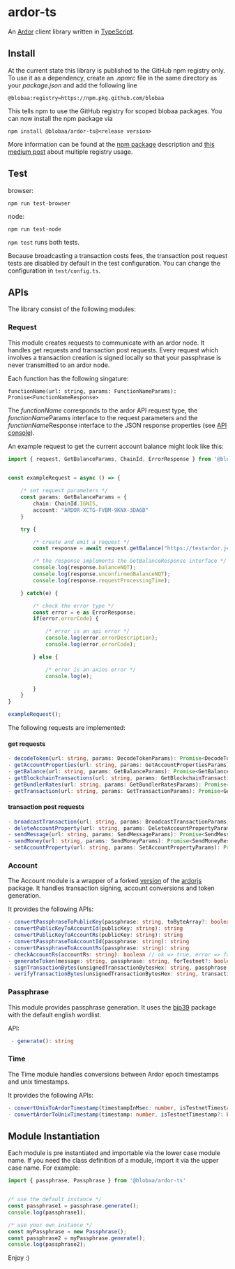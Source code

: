 # ardor-ts

An [Ardor](https://ardorplatform.org) client library written in [TypeScript](https://www.typescriptlang.org).


## Install

At the current state this library is published to the GitHub npm registry only.
To use it as a dependency, create an *.npmrc* file in the same directory as your *package.json* and add the following line 

````
@blobaa:registry=https://npm.pkg.github.com/blobaa
```` 

This tells npm to use the GitHub registry for scoped blobaa packages.
You can now install the npm package via

````
npm install @blobaa/ardor-ts@<release version>
````

More information can be found at the [npm package](https://github.com/blobaa/ardor-ts/packages/129759) description and [this medium post](https://medium.com/@crysfel/using-different-registries-in-yarn-and-npm-766541d6f851) about multiple registry usage.


## Test

browser:
````
npm run test-browser
````

node:
````
npm run test-node
````

`npm test` runs both tests.

Because broadcasting a transaction costs fees, the transaction post request tests are disabled by default in the test configuration. You can change the configuration in `test/config.ts`.


## APIs

The library consist of the following modules:


### Request

This module creates requests to communicate with an ardor node. It handles get requests and transaction post requests. Every request which involves a transaction creation is signed locally so that your passphrase is never transmitted to an ardor node. 

Each function has the following singature:
````
functionName(url: string, params: FunctionNameParams): Promise<FunctionNameResponse>
````
The *functionName* corresponds to the ardor API request type, the *functionName*Params interface to the request parameters and the *functionName*Response interface to the JSON response properties (see [API console](https://testardor.jelurida.com/test)).

An example request to get the current account balance might look like this:


````typescript
import { request, GetBalanceParams, ChainId, ErrorResponse } from '@blobaa/ardor-ts'


const exampleRequest = async () => {
    
    /* set request parameters */
    const params: GetBalanceParams = {
        chain: ChainId.IGNIS,
        account: "ARDOR-XCTG-FVBM-9KNX-3DA6B"
    }

    try {

        /* create and emit a request */
        const response = await request.getBalance("https://testardor.jelurida.com", params);

        /* the response implements the GetBalanceResponse interface */
        console.log(response.balanceNQT);
        console.log(response.unconfirmedBalanceNQT);
        console.log(response.requestProcessingTime);

    } catch(e) {

        /* check the error type */
        const error = e as ErrorResponse;
        if(error.errorCode) {

            /* error is an api error */
            console.log(error.errorDescription);
            console.log(error.errorCode);

        } else {

            /* error is an axios error */
            console.log(e);

        }
    }
}

exampleRequest();
````

The following requests are implemented:

#### get requests

````typescript
- decodeToken(url: string, params: DecodeTokenParams): Promise<DecodeTokenResponse>
- getAccountProperties(url: string, params: GetAccountPropertiesParams): Promise<GetAccountPropertiesResponse>
- getBalance(url: string, params: GetBalanceParams): Promise<GetBalanceResponse>
- getBlockchainTransactions(url: string, params: GetBlockchainTransactionsParams): Promise<GetBlockchainTransactionsResponse>
- getBundlerRates(url: string, params: GetBundlerRatesParams): Promise<GetBundlerRatesResponse>
- getTransaction(url: string, params: GetTransactionParams): Promise<GetTransactionResponse>
````

#### transaction post requests

````typescript
- broadcastTransaction(url: string, params: BroadcastTransactionParams): Promise<BroadcastTransactionResponse>
- deleteAccountProperty(url: string, params: DeleteAccountPropertyParams): Promise<DeleteAccountPropertyResponse>
- sendMessage(url: string, params: SendMessageParams): Promise<SendMessageResponse>
- sendMoney(url: string, params: SendMoneyParams): Promise<SendMoneyResponse>
- setAccountProperty(url: string, params: SetAccountPropertyParams): Promise<SetAccountPropertyResponse>
````

### Account

The Account module is a wrapper of a forked [version](https://github.com/Atzen2/ardorjs) of the [ardorjs](https://github.com/mrv777/ardorjs) package. It handles transaction signing, account conversions and token generation.

It provides the following APIs:

````typescript
- convertPassphraseToPublicKey(passphrase: string, toByteArray?: boolean): string | Array<number> // toByteArray defaults to false
- convertPublicKeyToAccountId(publicKey: string): string
- convertPublicKeyToAccountRs(publicKey: string): string
- convertPassphraseToAccountId(passphrase: string): string
- convertPassphraseToAccountRs(passphrase: string): string
- checkAccountRs(accountRs: string): boolean // ok => true, error => false
- generateToken(message: string, passphrase: string, forTestnet?: boolean): string // forTestnet defaults to false
- signTransactionBytes(unsignedTransactionBytesHex: string, passphrase: string): string
- verifyTransactionBytes(unsignedTransactionBytesHex: string, transactionType: string, transactionJSON: object, publicKey: string): boolean
````


### Passphrase

This module provides passphrase generation. It uses the [bip39](https://github.com/bitcoinjs/bip39) package with the default english wordlist.

API:

````typescript
 - generate(): string
````


### Time

The Time module handles conversions between Ardor epoch timestamps and unix timestamps.

It provides the following APIs:

````typescript
- convertUnixToArdorTimestamp(timestampInMsec: number, isTestnetTimestamp?: boolean): number // isTestnetTimestamp defaults to false
- convertArdorToUnixTimestamp(timestamp: number, isTestnetTimestamp?: boolean): number // isTestnetTimestamp defaults to false
````


## Module Instantiation

Each module is pre instantiated and importable via the lower case module name. If you need the class definition of a module, import it via the upper case name. For example:

````typescript
import { passphrase, Passphrase } from '@blobaa/ardor-ts'


/* use the default instance */
const passphrase1 = passphrase.generate();
console.log(passphrase1);

/* use your own instance */
const myPassphrase = new Passphrase();
const passphrase2 = myPassphrase.generate();
console.log(passphrase2);
````

Enjoy :)
